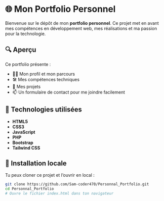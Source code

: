 # 🌐 Mon Portfolio Personnel

Bienvenue sur le dépôt de mon **portfolio personnel**. Ce projet met en avant mes compétences en développement web, mes réalisations et ma passion pour la technologie.

## 🔍 Aperçu

Ce portfolio présente :
- 👨‍💻 Mon profil et mon parcours
- 🛠️ Mes compétences techniques
- 📂 Mes projets
- 📫 Un formulaire de contact pour me joindre facilement

## 🚀 Technologies utilisées

- **HTML5**
- **CSS3**
- **JavaScript**
- **PHP**
- **Bootstrap**
- **Tailwind CSS**



## 🧰 Installation locale

Tu peux cloner ce projet et l’ouvrir en local :

```bash
git clone https://github.com/Sam-coder470/Personnal_Portfolio.git
cd Personnal_Portfolio
# Ouvre le fichier index.html dans ton navigateur
